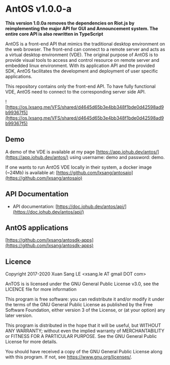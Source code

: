 # AntOS v1.0.0-a

**This version 1.0.0a removes the dependencies on Riot.js by reimplementing the major API for GUI and Announcement system. The entire core API is also rewritten in TypeScript**

AntOS is a front-end API that mimics the traditional desktop environment on the web browser. The front-end can connect to a remote server and acts as a virtual desktop environment (VDE). The original purpose of AntOS is to provide visual tools to access and control resource on remote server
and embedded linux environment. With its application API and the provided SDK, AntOS facilitates the
development and deployment of user specific applications.

This repository contains only the front-end API. To have fully functional VDE, AntOS need to connect
to the corresponding server side API.

![https://os.lxsang.me/VFS/shared/d4645d65b3e4bb348f1bde0d42598ad9b99367f5](https://os.lxsang.me/VFS/shared/d4645d65b3e4bb348f1bde0d42598ad9b99367f5)


## Demo
A demo of the VDE is available at my page  [https://app.iohub.dev/antos/](https://app.iohub.dev/antos/) using username: demo and password: demo.

If one wants to run AntOS VDE locally in their system, a docker image (~24Mb) is available at:
[https://github.com/lxsang/antosaio](https://github.com/lxsang/antosaio)

## API Documentation

- API documentation: [https://doc.iohub.dev/antos/api/](https://doc.iohub.dev/antos/api/)

## AntOS applications
[https://github.com/lxsang/antosdk-apps](https://github.com/lxsang/antosdk-apps)

## Licence

Copyright 2017-2020 Xuan Sang LE <xsang.le AT gmail DOT com>

AnTOS is is licensed under the GNU General Public License v3.0, see the LICENCE file for more information

 This program is free software: you can redistribute it and/or modify
    it under the terms of the GNU General Public License as published by
    the Free Software Foundation, either version 3 of the License, or
    (at your option) any later version.

   This program is distributed in the hope that it will be useful,
    but WITHOUT ANY WARRANTY; without even the implied warranty of
    MERCHANTABILITY or FITNESS FOR A PARTICULAR PURPOSE.  See the
    GNU General Public License for more details.

   You should have received a copy of the GNU General Public License
    along with this program.  If not, see <https://www.gnu.org/licenses/>.